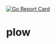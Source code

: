 [![Go Report Card](https://goreportcard.com/badge/github.com/appscode/plow)](https://goreportcard.com/report/github.com/appscode/plow)

# plow
